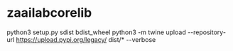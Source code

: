 # zaailabcorelib

python3 setup.py sdist bdist_wheel
python3 -m twine upload --repository-url https://upload.pypi.org/legacy/ dist/*  --verbose
